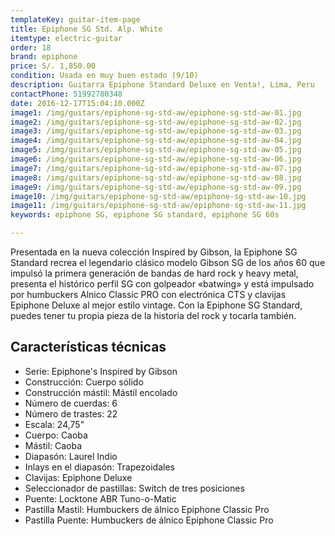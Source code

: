 ```yaml
---
templateKey: guitar-item-page
title: Epiphone SG Std. Alp. White
itemtype: electric-guitar
order: 18
brand: epiphone
price: S/. 1,850.00
condition: Usada en muy buen estado (9/10)
description: Guitarra Epiphone Standard Deluxe en Venta!, Lima, Peru
contactPhone: 51992780348
date: 2016-12-17T15:04:10.000Z
image1: /img/guitars/epiphone-sg-std-aw/epiphone-sg-std-aw-01.jpg
image2: /img/guitars/epiphone-sg-std-aw/epiphone-sg-std-aw-02.jpg
image3: /img/guitars/epiphone-sg-std-aw/epiphone-sg-std-aw-03.jpg
image4: /img/guitars/epiphone-sg-std-aw/epiphone-sg-std-aw-04.jpg
image5: /img/guitars/epiphone-sg-std-aw/epiphone-sg-std-aw-05.jpg
image6: /img/guitars/epiphone-sg-std-aw/epiphone-sg-std-aw-06.jpg
image7: /img/guitars/epiphone-sg-std-aw/epiphone-sg-std-aw-07.jpg
image8: /img/guitars/epiphone-sg-std-aw/epiphone-sg-std-aw-08.jpg
image9: /img/guitars/epiphone-sg-std-aw/epiphone-sg-std-aw-09.jpg
image10: /img/guitars/epiphone-sg-std-aw/epiphone-sg-std-aw-10.jpg
image11: /img/guitars/epiphone-sg-std-aw/epiphone-sg-std-aw-11.jpg
keywords: epiphone SG, epiphone SG standard, epiphone SG 60s

---
```

Presentada en la nueva colección Inspired by Gibson, la Epiphone SG Standard recrea el legendario clásico modelo Gibson SG de los años 60 que impulsó la primera generación de bandas de hard rock y heavy metal, presenta el histórico perfil SG con golpeador «batwing» y está impulsado por humbuckers Alnico Classic PRO con electrónica CTS y clavijas Epiphone Deluxe al mejor estilo vintage. Con la Epiphone SG Standard, puedes tener tu propia pieza de la historia del rock y tocarla también.

## Características técnicas

* Serie: Epiphone's Inspired by Gibson
* Construcción: Cuerpo sólido
* Construcción mástil: Mástil encolado
* Número de cuerdas: 6
* Número de trastes: 22
* Escala: 24,75"
* Cuerpo: Caoba
* Mástil: Caoba
* Diapasón: Laurel Indio
* Inlays en el diapasón: Trapezoidales
* Clavijas: Epiphone Deluxe
* Seleccionador de pastillas: Switch de tres posiciones
* Puente: Locktone ABR Tuno-o-Matic
* Pastilla Mastil: Humbuckers de álnico Epiphone Classic Pro
* Pastilla Puente: Humbuckers de álnico Epiphone Classic Pro